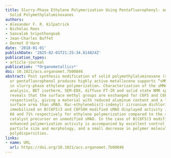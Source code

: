 ```yaml
---
title: Slurry-Phase Ethylene Polymerization Using Pentafluorophenyl- and Pentafluorophenoxy-Modified
  Solid Polymethylaluminoxanes
authors:
- Alexander F. R. Kilpatrick
- Nicholas Rees
- Saovalak Sripothongnak
- Jean-Charles Buffet
- Dermot O'Hare
date: '2018-01-01'
publishDate: '2025-02-01T21:25:34.814824Z'
publication_types:
- article-journal
publication: '*Organometallics*'
doi: 10.1021/acs.organomet.7b00846
abstract: Post synthesis modification of solid polymethylaluminoxane (sMAO) with tris(pentafluorophenyl)borane
  or pentafluorophenol produces highly active metallocene supports “sMMAOs” for use
  in slurry-phase ethylene polymerization. Characterization of the sMMAOs using ICP-MS
  analysis, BET isotherm, SEM-EDX, diffuse FT-IR and solid state NMR spectroscopy
  reveals that the surface methyl groups are exchanged for C6F5 and C6F5O moieties
  respectively, giving a material with reduced aluminum content and a lower specific
  surface area than sMAO. Rac-ethylenebis(1-indenyl) zirconium dichloride, (EBI)ZrCl2
  immobilized on B(C6F5)3 and C6F5OH modified sMAO displayed activity increases of
  66 and 71% respectively for ethylene polymerization compared to the same zirconocene
  catalyst precursor on unmodified sMAO. In the case of B(C6F5)3 modified sMAO this
  enhanced polymerization activity is accompanied by excellent control of polymer
  particle size and morphology, and a small decrease in polymer molecular weight and
  polydispersities.
links:
- name: URL
  url: https://doi.org/10.1021/acs.organomet.7b00846
---
```

